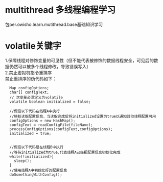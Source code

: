 # multithread 多线程编程学习

包per.owisho.learn.mutithread.base基础知识学习


# volatile关键字
1.保障线程对修饰变量的可见性（但不能代表被修饰的数据线程安全，可见后的数据仍然可以被多个线程修改，导致错误写入）   
2.禁止虚拟机指令重排序   
禁止重排序的伪代码如下：   
```
  Map configOptions;
  char[] configText;
  // 次变量必须定义为volatile
  volatile boolean initialized = false;
  
  //假设以下代码在线程A中执行
  //模拟读取配置信息，当读取完成后将initialized设置为true以通知其他线程配置可用
  configOptions = new HashMap();
  configText = readConfigFile(fileName);
  processConfigOptions(configText,configOptions);
  initialized = true;
  
  
  //假设以下代码是在线程B中执行
  //等待initialized为true,代表线程A已经把配置信息初始化完成
  while(!initialized){
    sleep();
  }
  //使用线程A中初始化好的配置信息
  doSomethingWithConfig();
```
